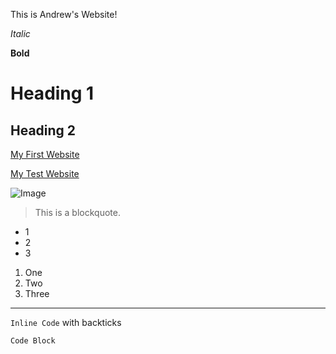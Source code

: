 This is Andrew's Website!

*Italic*

**Bold**

# Heading 1 

## Heading 2 

[My First Website](https://ajhahn.github.io/cse15l-lab-reports/index.html)

[My Test Website](https://ajhahn.github.io/cse15l-lab-reports/test.html)

![Image](https://www.looper.com/img/gallery/the-spongebob-squarepants-details-that-are-darker-than-you-think/l-intro-1633882133.jpg)

>This
>is
>a
>blockquote.

* 1
* 2
* 3

1. One
2. Two
3. Three

---

`Inline Code` with backticks

```
Code Block
```
